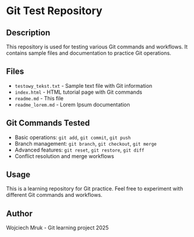 # Git Test Repository

## Description
This repository is used for testing various Git commands and workflows. It contains sample files and documentation to practice Git operations.

## Files
- `testowy_tekst.txt` - Sample text file with Git information
- `index.html` - HTML tutorial page with Git commands
- `readme.md` - This file
- `readme_lorem.md` - Lorem Ipsum documentation

## Git Commands Tested
- Basic operations: `git add`, `git commit`, `git push`
- Branch management: `git branch`, `git checkout`, `git merge`
- Advanced features: `git reset`, `git restore`, `git diff`
- Conflict resolution and merge workflows

## Usage
This is a learning repository for Git practice. Feel free to experiment with different Git commands and workflows.

## Author
Wojciech Mruk - Git learning project 2025